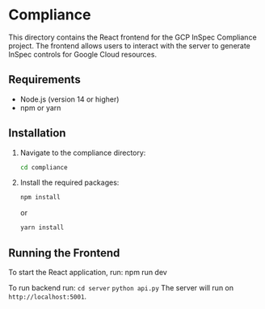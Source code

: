
# Compliance

This directory contains the React frontend for the GCP InSpec Compliance project. The frontend allows users to interact with the server to generate InSpec controls for Google Cloud resources.

## Requirements

- Node.js (version 14 or higher)
- npm or yarn

## Installation

1. Navigate to the compliance directory:
   ```bash
   cd compliance
   ```

2. Install the required packages:
   ```bash
   npm install
   ```
   or
   ```bash
   yarn install
   ```

## Running the Frontend

To start the React application, run:
npm run dev

To run backend run:
```cd server```
```python api.py```
The server will run on `http://localhost:5001`.
